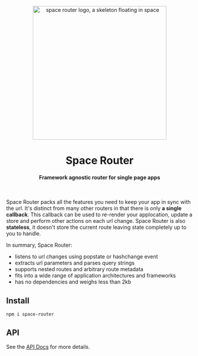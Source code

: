 <p align="center">
  <img width="360" src="https://user-images.githubusercontent.com/324440/138553709-c9fda51d-810f-437d-8ca4-a2d89cb858f7.png" alt="space router logo, a skeleton floating in space" title="space-router">
</p>

<h1 align="center">Space Router</h1>
<h4 align="center">Framework agnostic router for single page apps</h4>
<br />

Space Router packs all the features you need to keep your app in sync with the url. It's distinct from many other routers in that there is only **a single callback**. This callback can be used to re-render your applocation, update a store and perform other actions on each url change. Space Router is also **stateless**, it doesn't store the current route leaving state completely up to you to handle.

In summary, Space Router:

- listens to url changes using popstate or hashchange event
- extracts url parameters and parses query strings
- supports nested routes and arbitrary route metadata
- fits into a wide range of application architectures and frameworks
- has no dependencies and weighs less than 2kb

## Install

    npm i space-router

## API

See the [API Docs](https://kidkarolis.github.io/space-router) for more details.
